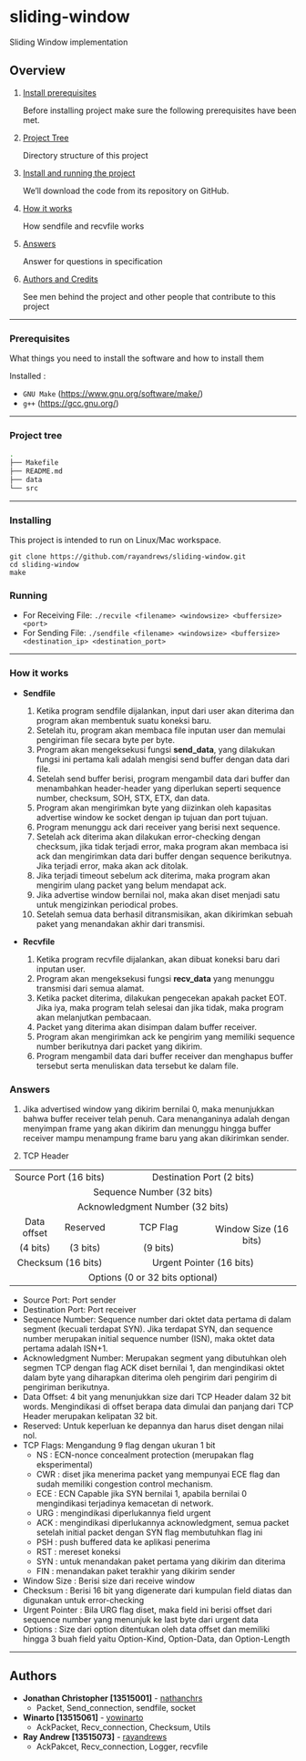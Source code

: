 # sliding-window
Sliding Window implementation

## Overview

1. [Install prerequisites](#prerequisites)

    Before installing project make sure the following prerequisites have been met.

2. [Project Tree](#project-tree)

    Directory structure of this project

3. [Install and running the project](#installing)

    We’ll download the code from its repository on GitHub.

4. [How it works](#how-it-works)

	How sendfile and recvfile works

5. [Answers](#answers)

	Answer for questions in specification

6. [Authors and Credits](#authors)

    See men behind the project and other people that contribute to this project

---

### Prerequisites

What things you need to install the software and how to install them

Installed :
- `GNU Make` (https://www.gnu.org/software/make/)
- `g++` (https://gcc.gnu.org/)
---

### Project tree

```sh
.
├── Makefile
├── README.md
├── data
└── src
```
---

### Installing

This project is intended to run on Linux/Mac workspace.

```
git clone https://github.com/rayandrews/sliding-window.git
cd sliding-window
make
```

### Running
- For Receiving File: `./recvile <filename> <windowsize> <buffersize> <port>`
- For Sending File: `./sendfile <filename> <windowsize> <buffersize> <destination_ip> <destination_port>`
---

### How it works
* **Sendfile**
	1. Ketika program sendfile dijalankan, input dari user akan diterima dan program akan membentuk suatu koneksi baru. 
	2. Setelah itu, program akan membaca file inputan user dan memulai pengiriman file secara byte per byte. 
	3. Program akan mengeksekusi fungsi **send_data**, yang dilakukan fungsi ini pertama kali adalah mengisi send buffer dengan data dari file.
	4. Setelah send buffer berisi, program mengambil data dari buffer dan menambahkan header-header yang diperlukan seperti sequence number, checksum, SOH, STX, ETX, dan data.
	5. Program akan mengirimkan byte yang diizinkan oleh kapasitas advertise window ke socket dengan ip tujuan dan port tujuan.
	6. Program menunggu ack dari receiver yang berisi next sequence.
	7. Setelah ack diterima akan dilakukan error-checking dengan checksum, jika tidak terjadi error, maka program akan membaca isi ack dan mengirimkan data dari buffer dengan sequence berikutnya. Jika terjadi error, maka akan ack ditolak.
	8. Jika terjadi timeout sebelum ack diterima, maka program akan mengirim ulang packet yang belum mendapat ack.
	9. Jika advertise window bernilai nol, maka akan diset menjadi satu untuk mengizinkan periodical probes.
	10. Setelah semua data berhasil ditransmisikan, akan dikirimkan sebuah paket yang menandakan akhir dari transmisi.


* **Recvfile**
	1. Ketika program recvfile dijalankan, akan dibuat koneksi baru dari inputan user.
	2. Program akan mengeksekusi fungsi **recv_data** yang menunggu transmisi dari semua alamat.
	3. Ketika packet diterima, dilakukan pengecekan apakah packet EOT. Jika iya, maka program telah selesai dan jika tidak, maka program akan melanjutkan pembacaan.
	4. Packet yang diterima akan disimpan dalam buffer receiver.
	5. Program akan mengirimkan ack ke pengirim yang memiliki sequence number berikutnya dari packet yang dikirim.
	6. Program mengambil data dari buffer receiver dan menghapus buffer tersebut serta menuliskan data tersebut ke dalam file.

### Answers
1. Jika advertised window yang dikirim bernilai 0, maka menunjukkan bahwa buffer receiver telah penuh.
Cara menanganinya adalah dengan menyimpan frame yang akan dikirim dan menunggu 
hingga buffer receiver mampu menampung frame baru yang akan dikirimkan sender.

2. TCP Header
<table>
	<tr align="center">
		<td colspan="2">Source Port (16 bits)</td>
		<td colspan="2">Destination Port (2 bits)</td>
	</tr>
	<tr align="center">
		<td colspan="4">Sequence Number (32 bits)</td>
	</tr>
	<tr align="center">
		<td colspan="4">Acknowledgment Number (32 bits)</td>
	</tr>
	<tr align="center">
		<td>Data offset</td>
		<td>Reserved</td>
		<td>TCP Flag</td>
		<td colspan="2" rowspan="2">Window Size (16 bits)</td>
	</tr>
	<tr align="center">
		<td>(4 bits)</td>
		<td>(3 bits)</td>
		<td>(9 bits)</td>
	</tr>
	<tr align="center">
		<td colspan="2">Checksum (16 bits)</td>
		<td colspan="2">Urgent Pointer (16 bits)</td>
	</tr>
	<tr align="center">
		<td colspan="4">Options (0 or 32 bits optional)</td>
	</tr>
</table>

<!--

Raw table

|          Source Port (16 bits)          |          Destination Port (2 bits)           |
------------------------------------------------------------------------------------------
|                                 Sequence Number (32 bits)                              |
------------------------------------------------------------------------------------------
|                              Acknowledgment Number (32 bits)                           |
------------------------------------------------------------------------------------------
| Data offset | Reserved |    TCP Flags   |           Window Size (16 bits)              |
|  (4 bits)   | (3 bits) |     (9 bits)   |                                              |
------------------------------------------------------------------------------------------
|            Checksum (16 bits)           |          Urgent Pointer (16 bits)            |
------------------------------------------------------------------------------------------
|                             Options (0 or 32 bits optional)                            |

-->

* Source Port: Port sender
* Destination Port: Port receiver
* Sequence Number: Sequence number dari oktet data pertama di dalam segment (kecuali terdapat SYN). Jika terdapat SYN, dan sequence number merupakan initial sequence number (ISN), maka oktet data pertama adalah ISN+1.
* Acknowledgment Number: Merupakan segment yang dibutuhkan oleh segmen TCP dengan flag ACK diset bernilai 1, dan mengindikasi oktet dalam byte yang diharapkan diterima oleh pengirim dari pengirim di pengiriman berikutnya.
* Data Offset: 4 bit yang menunjukkan size dari TCP Header dalam 32 bit words. Mengindikasi di offset berapa data dimulai dan panjang dari TCP Header merupakan kelipatan 32 bit.
* Reserved: Untuk keperluan ke depannya dan harus diset dengan nilai nol.
* TCP Flags: Mengandung 9 flag dengan ukuran 1 bit
	- NS  : ECN-nonce concealment protection (merupakan flag eksperimental)
	- CWR : diset jika menerima packet yang mempunyai ECE flag dan sudah memiliki congestion control mechanism. 
	- ECE : ECN Capable jika SYN bernilai 1, apabila bernilai 0 mengindikasi terjadinya kemacetan di network.
	- URG : mengindikasi diperlukannya field urgent
	- ACK : mengindikasi diperlukannya acknowledgment, semua packet setelah initial packet dengan SYN flag membutuhkan flag ini
	- PSH : push buffered data ke aplikasi penerima
	- RST : mereset koneksi
	- SYN : untuk menandakan paket pertama yang dikirim dan diterima
	- FIN : menandakan paket terakhir yang dikirim sender
* Window Size : Berisi size dari receive window
* Checksum : Berisi 16 bit yang digenerate dari kumpulan field diatas dan digunakan untuk error-checking
* Urgent Pointer : Bila URG flag diset, maka field ini berisi offset dari sequence number yang menunjuk ke last byte dari urgent data
* Options : Size dari option ditentukan oleh data offset dan memiliki hingga 3 buah field yaitu Option-Kind, Option-Data, dan Option-Length
---
## Authors

* **Jonathan Christopher [13515001]** - [nathanchrs](https://github.com/nathanchrs)
	- Packet, Send_connection, sendfile, socket
* **Winarto [13515061]** - [yowinarto](https://github.com/yowinarto)
	- AckPacket, Recv_connection, Checksum, Utils
* **Ray Andrew [13515073]** - [rayandrews](https://github.com/rayandrews)
	- AckPakcet, Recv_connection, Logger, recvfile